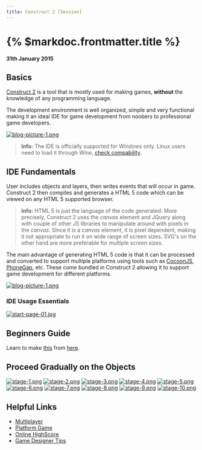 ```yaml
---
title: Construct 2 [Session]
---
```


# {% $markdoc.frontmatter.title %}

**31th January 2015**

## Basics

[Construct 2](https://www.scirra.com/construct2) is a tool that is mostly used for making games, **without** the knowledge of any programming language.

The development environment is well organized, simple and very functional making it an ideal IDE for game development from noobers to professional game developers.

[![blog-picture-1.png](https://svbtleusercontent.com/o6yj8lbivsqhca_small.png)](https://svbtleusercontent.com/o6yj8lbivsqhca.png)

> **Info:** The IDE is officially supported for Windows only. Linux users need to load it through *Wine*, [check compability](https://appdb.winehq.org/objectManager.php?sClass=version&iId=25151).

## IDE Fundamentals

User includes objects and layers, then writes events that will occur in game. Construct 2 then compiles and generates a HTML 5 code which can be viewed on any HTML 5 supported browser.

> **Info:** HTML 5 is just the language of the code generated. More precisely, Construct 2 uses the *canvas* element and JQuery along with couple of other JS libraries to manipulate around with pixels in the *canvas*. Since it is a *canvas* element, it is pixel dependent, making it not appropriate to run it on wide range of screen sizes. SVG's on the other hand are more preferable for multiple screen sizes.

The main advantage of generating HTML 5 code is that it can be processed and converted to support multiple platforms using tools such as [CocoonJS](https://www.ludei.com/cocoonjs/), [PhoneGap](http://phonegap.com/), etc. These come bundled in Construct 2 allowing it to support game development for different platforms.

[![blog-picture-1.png](https://svbtleusercontent.com/58yrhigcedsfwa_small.png)](https://svbtleusercontent.com/58yrhigcedsfwa.png)

### IDE Usage Essentials

[![start-page-01.jpg](https://svbtleusercontent.com/rw8fo9xnoefi4q_small.jpg)](https://svbtleusercontent.com/rw8fo9xnoefi4q.jpg)

## Beginners Guide

Learn to make [this](http://faisalmohd.github.io/shootmonsters-demo/) from [here](https://www.scirra.com/tutorials/37/beginners-guide-to-construct-2).

## Proceed Gradually on the Objects

[![stage-1.png](https://svbtleusercontent.com/b4hlriylvokorw_small.png)](https://svbtleusercontent.com/b4hlriylvokorw.png)
[![stage-2.png](https://svbtleusercontent.com/5s7w2f4o2khwg_small.png)](https://svbtleusercontent.com/5s7w2f4o2khwg.png)
[![stage-3.png](https://svbtleusercontent.com/gxjgqd4ba6rp7q_small.png)](https://svbtleusercontent.com/gxjgqd4ba6rp7q.png)
[![stage-4.png](https://svbtleusercontent.com/e6qc90yixr2ycq_small.png)](https://svbtleusercontent.com/e6qc90yixr2ycq.png)
[![stage-5.png](https://svbtleusercontent.com/lz9vg9mhazzdtg_small.png)](https://svbtleusercontent.com/lz9vg9mhazzdtg.png)
[![stage-6.png](https://svbtleusercontent.com/a9anoxdciwysog_small.png)](https://svbtleusercontent.com/a9anoxdciwysog.png)
[![stage-7.png](https://svbtleusercontent.com/nnuyptvsgywqyw_small.png)](https://svbtleusercontent.com/nnuyptvsgywqyw.png)
[![stage-8.png](https://svbtleusercontent.com/s26vr7puj3iow_small.png)](https://svbtleusercontent.com/s26vr7puj3iow.png)
[![stage-9.png](https://svbtleusercontent.com/rynuu8syzwb6g_small.png)](https://svbtleusercontent.com/rynuu8syzwb6g.png)
[![stage-10.png](https://svbtleusercontent.com/3m6gryx9yzdyna_small.png)](https://svbtleusercontent.com/3m6gryx9yzdyna.png)

## Helpful Links

- [Multiplayer](https://www.scirra.com/tutorials/892/multiplayer-tutorial-1-concepts)
- [Platform Game](https://www.scirra.com/tutorials/253/how-to-make-a-platform-game)
- [Online HighScore](https://www.scirra.com/tutorials/346/online-high-score-table-ajax-php-mysql)
- [Game Designer Tips](https://www.scirra.com/tutorials/249/what-a-game-designer-needs-to-know)
